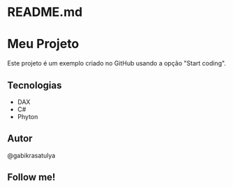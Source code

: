 # README.md
# Meu Projeto

Este projeto é um exemplo criado no GitHub usando a opção "Start coding".

## Tecnologias
- DAX
- C#
- Phyton

## Autor
@gabikrasatulya
## Follow me!

